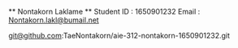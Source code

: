 ** Nontakorn Laklame **
Student ID : 1650901232
Email : Nontakorn.lakl@bumail.net

git@github.com:TaeNontakorn/aie-312-nontakorn-1650901232.git